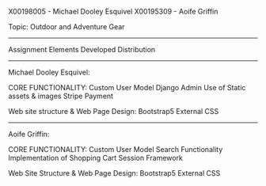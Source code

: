 X00198005 - Michael Dooley Esquivel
X00195309 - Aoife Griffin

Topic: Outdoor and Adventure Gear

--------------------------------------

Assignment Elements Developed Distribution

--------------------------------------

Michael Dooley Esquivel:

CORE FUNCTIONALITY:
Custom User Model
Django Admin
Use of Static assets & images
Stripe Payment

Web site structure & Web Page Design:
Bootstrap5
External CSS

--------------------------------------

Aoife Griffin:

CORE FUNCTIONALITY:
Custom User Model
Search Functionality
Implementation of Shopping Cart
Session Framework

Web Site Structure & Web Page Design:
Bootstrap5
External CSS


